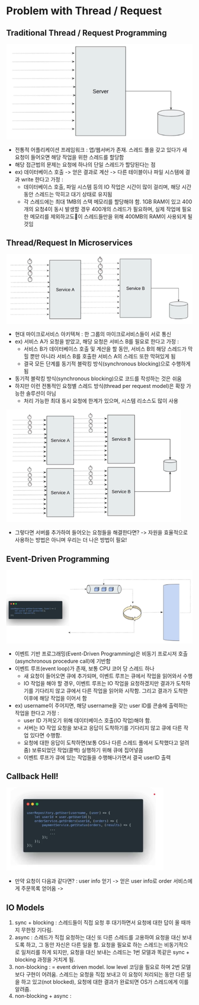 # Problem with Thread / Request
## Traditional Thread / Request Programming
![](./attached_files/1.png)
- 전통적 어플리케이션 프레임워크 : 앱/웹서버가 존재. 스레드 풀을 갖고 있다가 새 요청이 들어오면 해당 작업을 위한 스레드를 할당함
- 해당 접근법의 문제는 요청에 하나의 단일 스레드가 할당된다는 점
- ex) 데이터베이스 호출 -> 얻은 결과로 계산 -> 다른 테이블이나 파일 시스템에 결과 write 한다고 가정 :
	- 데이터베이스 호출, 파일 시스템 등의 IO 작업은 시간이 많이 걸리며, 해당 시간동안 스레드는 막히고 대기 상태로 유지됨
	- 각 스레드에는 최대 1MB의 스택 메모리를 할당해야 함. 1GB RAM이 있고 400개의 요청4이 동시 발생할 경우 400개의 스레드가 필요하며, 실제 작업에 필요한 메모리를 제외하고도이 스레드들만을 위해 400MB의 RAM이 사용되게 될 것임

## Thread/Request In Microservices
![](./attached_files/2.png)
- 현대 마이크로서비스 아키텍쳐 : 한 그룹의 마이크로서비스들이 서로 통신
- ex) 서비스 A가 요청을 받았고, 해당 요청은 서비스 B를 필요로 한다고 가정 :
	- 서비스 B가 데이터베이스 호출 및 계산을 할 동안, 서비스 B의 해당 스레드가 막힐 뿐만 아니라 서비스 B를 호출한 서비스 A의 스레드 또한 막혀있게 됨
	- 결국 모든 단계를 동기적 블락킹 방식(synchronous blocking)으로 수행하게 됨
- 동기적 블락킹 방식(synchronous blocking)으로 코드를 작성하는 것은 쉬움
- 하지만 이런 전통적인 요청별 스레드 방식(thread per request model)은 확장 가능한 솔루션이 아님
	- 처리 가능한 최대 동시 요청에 한계가 있으며, 시스템 리소스도 많이 사용

![](./attached_files/3.png)
- 그렇다면 서버를 추가하여 들어오는 요청들을 해결한다면? -> 자원을 효율적으로 사용하는 방법은 아니며 우리는 더 나은 방법이 필요!

## Event-Driven Programming
![](./attached_files/4.png)
- 이벤트 기반 프로그래밍(Event-Driven Programming)은 비동기 프로시저 호출(asynchronous procedure call)에 기반함
- 이벤트 루프(event loop)가 존재, 보통 CPU 코어 당 스레드 하나
	- 새 요청이 들어오면 큐에 추가되며, 이벤트 루프는 큐에서 작업을 읽어와서 수행
	- IO 작업을 해야 할 경우, 이벤트 루프는 IO 작업을 요청하겠지만 결과가 도착하기를 기다리지 않고 큐에서 다른 작업을 읽어와 시작함. 그리고 결과가 도착한 이후에 해당 작업을 이어서 함
- ex) username이 주어지면, 해당 username을 갖는 user ID를 콘솔에 출력하는 작업을 한다고 가정 :
	- user ID 가져오기 위해 데이터베이스 호출(IO 작업)해야 함.
	- 서버는 IO 작업 요청을 보내고 응답이 도착하기를 기다리지 않고 큐에 다른 작업 있다면 수행함.
	- 요청에 대한 응답이 도착하면(보통 OS나 다른 스레드 풀에서 도착했다고 알려줌) 보류되었던 작업(콜백) 실행하기 위해 큐에 집어넣음
	- 이벤트 루프가 큐에 있는 작업들을 수행해나가면서 결국 userID 출력

## Callback Hell!
![](./attached_files/5.png)
- 만약 요청이 다음과 같다면? : user info 얻기 -> 얻은 user info로 order 서비스에게 주문목록 얻어옴 -> 


## IO Models


1. sync + blocking : 스레드들이 직접 요청 후 대기하면서 요청에 대한 답이 올 때까지 무한정 기다림.
2. async : 스레드가 직접 요청하는 대신 또 다른 스레드를 고용하여 요청을 대신 보내도록 하고, 그 동안 자신은 다른 일을 함. 요청을 필요로 하는 스레드는 비동기적으로 일처리를 하게 되지만, 요청을 대신 보내는 스레드는 1번 모델과 똑같은 sync + blocking 과정을 거치게 됨. 
3. non-blocking : = event driven model. low level 코딩을 필요로 하며 2번 모델보다 구현이 어려움. 스레드는 요청을 직접 보내고 이 요청이 처리되는 동안 다른 일을 하고 있고(not blocked), 요청에 대한 결과가 완료되면 OS가 스레드에게 이를 알려줌.
4. non-blocking + async :